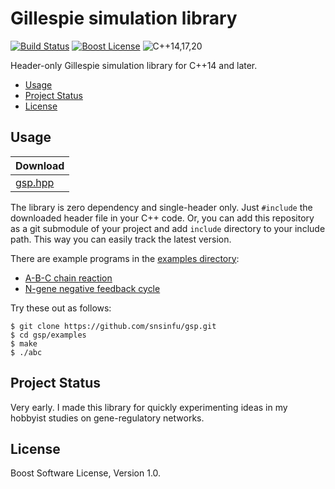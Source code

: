 # Gillespie simulation library

[![Build Status][build-badge]][build-url]
[![Boost License][license-badge]][license-url]
![C++14,17,20][cxx-badge]

Header-only Gillespie simulation library for C++14 and later.

- [Usage](#usage)
- [Project Status](#project-status)
- [License](#license)

[build-badge]: https://github.com/snsinfu/gsp/workflows/build/badge.svg
[build-url]: https://github.com/snsinfu/gsp/actions?query=workflow%3Abuild
[license-badge]: https://img.shields.io/badge/license-Boost-blue.svg
[license-url]: ./LICENSE.txt
[cxx-badge]: https://img.shields.io/badge/C%2B%2B-14%2F17%2F20-orange.svg


## Usage

| Download          |
|-------------------|
| [gsp.hpp][header] |

The library is zero dependency and single-header only. Just `#include` the
downloaded header file in your C++ code. Or, you can add this repository as
a git submodule of your project and add `include` directory to your include
path. This way you can easily track the latest version.

[header]: https://raw.githubusercontent.com/snsinfu/gsp/master/include/gsp.hpp
[repo]: https://github.com/snsinfu/gsp.git

There are example programs in the [examples directory](./examples):

- [A-B-C chain reaction](./examples/abc.cc)
- [N-gene negative feedback cycle](./examples/feedback_cycle.cc)

Try these out as follows:

```console
$ git clone https://github.com/snsinfu/gsp.git
$ cd gsp/examples
$ make
$ ./abc
```


## Project Status

Very early. I made this library for quickly experimenting ideas in my hobbyist
studies on gene-regulatory networks.


## License

Boost Software License, Version 1.0.
